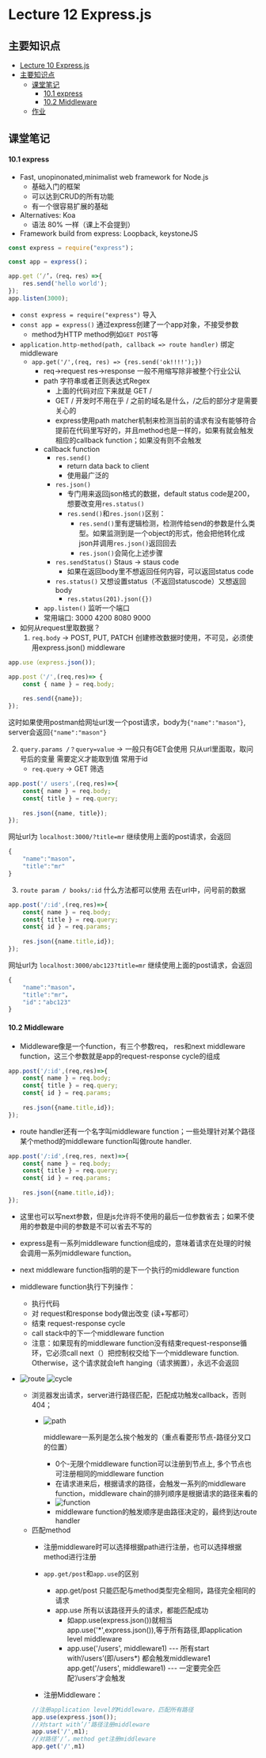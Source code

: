 # Lecture 12 Express.js

## 主要知识点

- [Lecture 10 Express.js](#Lecture-10-express.js)
- [主要知识点](#主要知识点)
  - [课堂笔记](#课堂笔记)
    - [10.1 express](#101-express)
	- [10.2 Middleware](#102-Middleware)
  - [作业](#作业)


## 课堂笔记

#### 10.1 express
- Fast, unopinonated,minimalist web framework for Node.js
  - 基础入门的框架
  - 可以达到CRUD的所有功能
  - 有一个很容易扩展的基础
- Alternatives: Koa
  - 语法 80% 一样（课上不会提到）
- Framework build from express: Loopback, keystoneJS
```js
const express = require("express")；

const app = express()；

app.get（‘/’，（req，res）=>{
	res.send('hello world');
});
app.listen(3000);
```

- `const express = require("express")` 导入
- `const app = express()` 通过express创建了一个app对象，不接受参数
	- method为HTTP method例如`GET POST`等
- `application.http-method(path, callback => route handler)` 绑定middleware
  - `app.get('/',(req, res) => {res.send('ok!!!!');})` 
	- req->request res->response 一般不用缩写除非被整个行业公认
    - path 字符串或者正则表达式Regex 
	  - 上面的代码对应下来就是 GET /
	  - GET / 开发时不用在乎 / 之前的域名是什么，/之后的部分才是需要关心的
	  - express使用path matcher机制来检测当前的请求有没有能够符合提前在代码里写好的，并且method也是一样的，如果有就会触发相应的callback function；如果没有则不会触发
    - callback function
	  - `res.send()` 
		- return data back to client
		- 使用最广泛的
	  - `res.json()`
		- 专门用来返回json格式的数据，default status code是200，想要改变用`res.status()`
		- `res.send()`和`res.json()`区别： 
		  - `res.send()`里有逻辑检测，检测传给send的参数是什么类型。如果监测到是一个object的形式，他会把他转化成json并调用`res.json()`返回回去
		  - `res.json()`会简化上述步骤
	  - `res.sendStatus()` Staus -> staus code
		- 如果在返回body里不想返回任何内容，可以返回status code
	  - `res.status()` 又想设置status（不返回statuscode）又想返回body
		- `res.status(201).json({})`
	- `app.listen()` 监听一个端口
	- 常用端口: 3000 4200 8080 9000
- 如何从request里取数据？
	1. `req.body` -> POST, PUT, PATCH 创建修改数据时使用，不可见，必须使用express.json() middleware
```js
app.use（express.json());

app.post（'/',(req,res)=> {
	const { name } = req.body;
	
	res.send({name});
});
```
这时如果使用postman给网址url发一个post请求，body为`{"name":"mason"}`, server会返回`{"name":"mason"}`


   2. `query.params /？query=value` -> 一般只有GET会使用 只从url里面取，取问号后的变量 需要定义才能取到值 常用于id
      - `req.query` -> GET 筛选
```js
app.post('/ users',(req,res)=>{
	const{ name } = req.body;
	const{ title } = req.query;
	
	res.json({name, title});
});
```
网址url为 `localhost:3000/?title=mr` 继续使用上面的post请求，会返回
```js
{
	"name":"mason"，
	"title":"mr"
}
```
 3. `route param / books/:id` 什么方法都可以使用 去在url中，问号前的数据
```js
app.post('/:id',(req,res)=>{
	const{ name } = req.body;
	const{ title } = req.query;
	const{ id } = req.params;
	
	res.json({name.title,id});
});
```
网址url为 `localhost:3000/abc123?title=mr` 继续使用上面的post请求，会返回
```js
{
	"name":"mason"，
	"title":"mr"，
	"id"："abc123"
}
```

#### 10.2 Middleware
- Middleware像是一个function，有三个参数req， res和next middleware function，这三个参数就是app的request-response cycle的组成
```js
app.post('/:id',(req,res)=>{
	const{ name } = req.body;
	const{ title } = req.query;
	const{ id } = req.params;
	
	res.json({name.title,id});
});
```
- route handler还有一个名字叫middleware function；一些处理针对某个路径某个method的middleware function叫做route handler.

```js
app.post('/:id',(req,res, next)=>{
	const{ name } = req.body;
	const{ title } = req.query;
	const{ id } = req.params;
	
	res.json({name.title,id});
});
```
  - 这里也可以写next参数，但是js允许将不使用的最后一位参数省去；如果不使用的参数是中间的参数是不可以省去不写的
  - express是有一系列middleware function组成的，意味着请求在处理的时候会调用一系列middleware function。
  - next middleware function指明的是下一个执行的middleware function
- middleware function执行下列操作：
	- 执行代码
	- 对 request和response body做出改变 (读+写都可）
	- 结束 request-response cycle
	- call stack中的下一个middleware function
	- 注意：如果现有的middleware function没有结束request-response循环，它必须call next（）把控制权交给下一个middleware function. Otherwise，这个请求就会left hanging（请求搁置），永远不会返回 

- ![route](./img/图40.jpg)
  ![cycle](./img/图41.jpg)
  - 浏览器发出请求，server进行路径匹配，匹配成功触发callback，否则404；
	- ![path](./img/middlewarep-pathpic.jpg)
  
  	  middleware一系列是怎么挨个触发的（重点看菱形节点-路径分叉口的位置）
  	  - 0个-无限个middleware function可以注册到节点上, 多个节点也可注册相同的middleware function
      - 在请求进来后，根据请求的路径，会触发一系列的middleware function，middleware chain的排列顺序是根据请求的路径来看的
      - ![function](./img/图42.jpg)
      - middleware function的触发顺序是由路径决定的，最终到达route handler
  - 匹配method
	- 注册middleware时可以选择根据path进行注册，也可以选择根据method进行注册
	- `app.get/post`和`app.use`的区别
	  - app.get/post 只能匹配与method类型完全相同，路径完全相同的请求
	  - app.use 所有以该路径开头的请求，都能匹配成功
		- 如app.use(express.json())就相当 app.use('*',express.json()),等于所有路径,即application level middleware 
		- app.use('/users', middleware1) --- 所有start with‘/users’(即/users*) 都会触发middleware1
		  app.get('/users', middleware1) --- 一定要完全匹配‘/users’才会触发

    - 注册Middleware：
	```js
	//注册application level的Middleware，匹配所有路径
	app.use(express.json());
	//对start with’/‘路径注册middleware
	app.use('/',m1);
	//对路径‘/’，method get注册middleware
	app.get('/',m1)
	